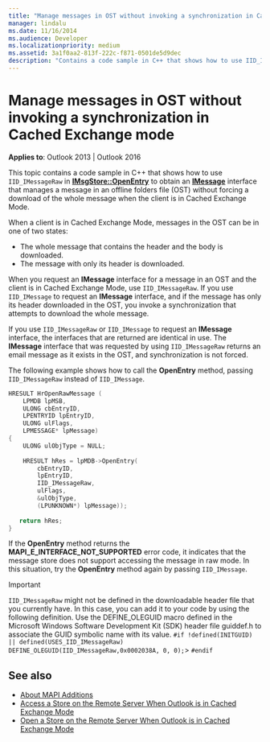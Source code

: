 ```yaml
---
title: "Manage messages in OST without invoking a synchronization in Cached Exchange mode"
manager: lindalu
ms.date: 11/16/2014
ms.audience: Developer
ms.localizationpriority: medium
ms.assetid: 3a1f0aa2-813f-222c-f871-0501de5d9dec
description: "Contains a code sample in C++ that shows how to use IID_IMessageRaw in IMsgStore::OpenEntry to obtain an IMessage interface that manages a message in an offline folders file (OST) without forcing a download of the whole message when the client is in Cached Exchange Mode."
---
```


# Manage messages in OST without invoking a synchronization in Cached Exchange mode

**Applies to**: Outlook 2013 | Outlook 2016

This topic contains a code sample in C++ that shows how to use `IID_IMessageRaw` in **[IMsgStore::OpenEntry](imsgstore-openentry.md)** to obtain an **[IMessage](imessageimapiprop.md)** interface that manages a message in an offline folders file (OST) without forcing a download of the whole message when the client is in Cached Exchange Mode.

When a client is in Cached Exchange Mode, messages in the OST can be in one of two states:

- The whole message that contains the header and the body is downloaded.
- The message with only its header is downloaded.

When you request an **IMessage** interface for a message in an OST and the client is in Cached Exchange Mode, use `IID_IMessageRaw`. If you use `IID_IMessage` to request an **IMessage** interface, and if the message has only its header downloaded in the OST, you invoke a synchronization that attempts to download the whole message.

If you use `IID_IMessageRaw` or `IID_IMessage` to request an **IMessage** interface, the interfaces that are returned are identical in use. The **IMessage** interface that was requested by using `IID_IMessageRaw` returns an email message as it exists in the OST, and synchronization is not forced.

The following example shows how to call the **OpenEntry** method, passing `IID_IMessageRaw` instead of `IID_IMessage`.

```cpp
HRESULT HrOpenRawMessage ( 
    LPMDB lpMSB,  
    ULONG cbEntryID,  
    LPENTRYID lpEntryID,  
    ULONG ulFlags,  
    LPMESSAGE* lpMessage) 
{ 
    ULONG ulObjType = NULL; 
 
    HRESULT hRes = lpMDB->OpenEntry( 
        cbEntryID, 
        lpEntryID, 
        IID_IMessageRaw, 
        ulFlags, 
        &ulObjType, 
        (LPUNKNOWN*) lpMessage)); 
 
   return hRes; 
} 

```

If the **OpenEntry** method returns the **MAPI_E_INTERFACE_NOT_SUPPORTED** error code, it indicates that the message store does not support accessing the message in raw mode. In this situation, try the **OpenEntry** method again by passing `IID_IMessage`.

> [!IMPORTANT]
> `IID_IMessageRaw` might not be defined in the downloadable header file that you currently have. In this case, you can add it to your code by using the following definition. Use the DEFINE_OLEGUID macro defined in the Microsoft Windows Software Development Kit (SDK) header file guiddef.h to associate the GUID symbolic name with its value.
> `#if !defined(INITGUID) || defined(USES_IID_IMessageRaw)`
> `DEFINE_OLEGUID(IID_IMessageRaw,0x0002038A, 0, 0);`> `#endif`

## See also

- [About MAPI Additions](about-mapi-additions.md)
- [Access a Store on the Remote Server When Outlook is in Cached Exchange Mode](how-to-access-store-on-remote-server-in-cached-exchange-mode.md)
- [Open a Store on the Remote Server When Outlook is in Cached Exchange Mode](how-to-open-store-on-remote-server-in-cached-exchange-mode.md)
